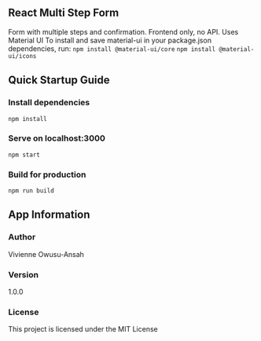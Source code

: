 ## React Multi Step Form
Form with multiple steps and confirmation. Frontend only, no API. Uses Material UI
To install and save material-ui in your package.json dependencies, run:
```npm install @material-ui/core```
```npm install @material-ui/icons```

## Quick Startup Guide

### Install dependencies
```npm install```

### Serve on localhost:3000
```npm start```

### Build for production
```npm run build```

## App Information

### Author
Vivienne Owusu-Ansah

### Version
1.0.0

### License
This project is licensed under the MIT License
